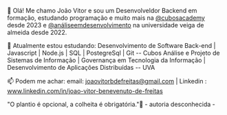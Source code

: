  👋   Olá! Me chamo João Vitor e sou um Desenvolveldor Backend em formação, estudando programação e muito mais na [@cubosacademy](https://cubos.academy/) desde 2023
    e [@análiseemdesenvolvimento](https://www.uva.br/cursos/graduacao-em-analise-e-desenvolvimento-de-sistemas-a-distancia/) na universidade veiga de almeida desde 2022.
     
👀 Atualmente estou estudando: 
    Desenvolvimento de Software Back-end | Javascript | Node.js | SQL | PostegreSql | Git -- Cubos
    Análise e Projeto de Sistemas de Informação | Governança em Tecnologia da Informação | Desenvolvimento de Aplicações Distribuídas  -- UVA

📫 Podem me achar:
  email: joaovitorbdefreitas@gmail.com | Linkedin : www.linkedin.com/in/joao-vitor-benevenuto-de-freitas



"O plantio é opcional, a colheita é obrigatória."🌱 - autoria desconhecida -


 

<!---
joaovitorbenevenuto/joaovitorbenevenuto is a ✨ special ✨ repository because its `README.md` (this file) appears on your GitHub profile.
You can click the Preview link to take a look at your changes.
--->
